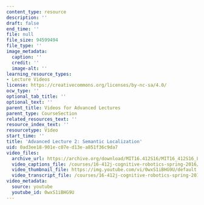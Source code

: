 ```yaml
---
content_type: resource
description: ''
draft: false
end_time: ''
file: null
file_size: 94599494
file_type: ''
image_metadata:
  caption: ''
  credit: ''
  image-alt: ''
learning_resource_types:
- Lecture Videos
license: https://creativecommons.org/licenses/by-nc-sa/4.0/
ocw_type: ''
optional_tab_title: ''
optional_text: ''
parent_title: Videos for Advanced Lectures
parent_type: CourseSection
related_resources_text: ''
resource_index_text: ''
resourcetype: Video
start_time: ''
title: 'Advanced Lecture 2: Semantic Localization'
uid: 0ad3ee18-901e-c07e-d13e-a851f36c9da7
video_files:
  archive_url: https://archive.org/download/MIT16.412S16/MIT16_412S16_Lec2_Semantic_Localization_300k.mp4
  video_captions_file: /courses/16-412j-cognitive-robotics-spring-2016/2c4380f858f15c239f9949b223068e68_0wxS1iBHG9U.vtt
  video_thumbnail_file: https://img.youtube.com/vi/0wxS1iBHG9U/default.jpg
  video_transcript_file: /courses/16-412j-cognitive-robotics-spring-2016/0df5708694bf8b7545fcd5fbafec3e81_0wxS1iBHG9U.pdf
video_metadata:
  source: youtube
  youtube_id: 0wxS1iBHG9U
---
```

